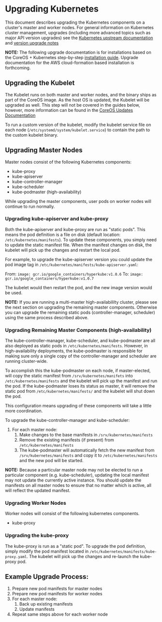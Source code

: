 # Upgrading Kubernetes

This document describes upgrading the Kubernetes components on a cluster's master and worker nodes. For general information on Kubernetes cluster management, upgrades (including more advanced topics such as major API version upgrades) see the [Kubernetes upstream documentation](http://kubernetes.io/v1.1/docs/admin/cluster-management.html) and [version upgrade notes](http://kubernetes.io/v1.1/docs/design/versioning.html#upgrades)

**NOTE:** The following upgrade documentation is for installations based on the CoreOS + Kubernetes step-by-step [installation guide](https://coreos.com/kubernetes/docs/latest/getting-started.html). Upgrade documentation for the AWS cloud-formation based installation is forthcoming.

## Upgrading the Kubelet

The Kubelet runs on both master and worker nodes, and the binary ships as part of the CoreOS image. As the host OS is updated, the Kubelet will be upgraded as well. This step will not be covered in the guides below, however, more information can be found in the [CoreOS Updates Documentation](https://coreos.com/using-coreos/updates)

To run a custom version of the kubelet, modify the kubelet service file on each node (`/etc/systemd/system/kubelet.service`) to contain the path to the custom kubelet binary.

## Upgrading Master Nodes

Master nodes consist of the following Kubernetes components:

* kube-proxy
* kube-apiserver
* kube-controller-manager
* kube-scheduler
* kube-podmaster (high-availability)

While upgrading the master components, user pods on worker nodes will continue to run normally.

### Upgrading kube-apiserver and kube-proxy

Both the kube-apiserver and kube-proxy are run as "static pods". This means the pod definition is a file on disk (default location: `/etc/kubernetes/manifests`). To update these components, you simply need to update the static manifest file. When the manifest changes on disk, the kubelet will pick up the changes and restart the local pod.

For example, to upgrade the kube-apiserver version you could update the pod image tag in `/etc/kubernetes/manifests/kube-apiserver.yaml`:

From: `image: gcr.io/google_containers/hyperkube:v1.0.6`
To: `image: gcr.io/google_containers/hyperkube:v1.0.7`

The kubelet would then restart the pod, and the new image version would be used.

**NOTE:** If you are running a multi-master high-availabililty cluster, please see the next section on upgrading the remaining master components. Otherwise you can upgrade the remaining static pods (controller-manager, scheduler) using the same process described above.

### Upgrading Remaining Master Components (high-availability)

The kube-controller-manager, kube-scheduler, and kube-podmaster are all also deployed as static pods in `/etc/kubernetes/manifests`. However, in high-availability deployments, the kube-podmaster is responsible for making sure only a single copy of the controller-manager and scheduler are running cluster-wide.

To accomplish this the kube-podmaster on each node, if master-elected, will copy the static manifest from `/srv/kubernetes/manifets` into `/etc/kubernetes/manifests` and the kubelet will pick up the manifest and run the pod. If the kube-podmaster loses its status as master, it will remove the static pod from `/etc/kubernetes/manifests/` and the kubelet will shut down the pod.

This configuration means upgrading of these components will take a little more coordination.

To upgrade the kube-controller-manager and kube-scheduler:

1. For each master node:
   1. Make changes to the base manifests in `/srv/kubernetes/manifests`
   1. Remove the existing manifests (if present) from `/etc/kubernetes/manifests`
   1. The kube-podmaster will automatically fetch the new manifest from `/srv/kubernetes/manifests` and copy it to `/etc/kubernetes/manifests` and the new pod will be started.

**NOTE:** Because a particular master node may not be elected to run a particular component (e.g. kube-scheduler), updating the local manifest may not update the currently active instance. You should update the manifests on all master nodes to ensure that no matter which is active, all will reflect the updated manifest.

### Upgrading Worker Nodes

Worker nodes will consist of the following kubernetes components.

* kube-proxy

### Upgrading the kube-proxy

The kube-proxy is run as a "static pod". To upgrade the pod definition, simply modify the pod manifest located in `/etc/kubernetes/manifests/kube-proxy.yaml`. The kubelet will pick up the changes and re-launch the kube-proxy pod.

## Example Upgrade Process:

1. Prepare new pod manifests for master nodes
1. Prepare new pod manifests for worker nodes
1. For each master node:
    1. Back up existing manifests
    1. Update manifests
1. Repeat same steps above for each worker node

